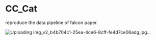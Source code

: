 # CC_Cat

reproduce the data pipeline of falcon paper. 

![Uploading img_v2_b4b704c1-25ea-4ce6-8cff-fe4d7ce06adg.jpg…]()
